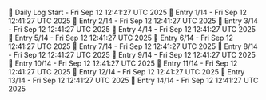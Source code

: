 📅 Daily Log Start - Fri Sep 12 12:41:27 UTC 2025
📌 Entry 1/14 - Fri Sep 12 12:41:27 UTC 2025
📌 Entry 2/14 - Fri Sep 12 12:41:27 UTC 2025
📌 Entry 3/14 - Fri Sep 12 12:41:27 UTC 2025
📌 Entry 4/14 - Fri Sep 12 12:41:27 UTC 2025
📌 Entry 5/14 - Fri Sep 12 12:41:27 UTC 2025
📌 Entry 6/14 - Fri Sep 12 12:41:27 UTC 2025
📌 Entry 7/14 - Fri Sep 12 12:41:27 UTC 2025
📌 Entry 8/14 - Fri Sep 12 12:41:27 UTC 2025
📌 Entry 9/14 - Fri Sep 12 12:41:27 UTC 2025
📌 Entry 10/14 - Fri Sep 12 12:41:27 UTC 2025
📌 Entry 11/14 - Fri Sep 12 12:41:27 UTC 2025
📌 Entry 12/14 - Fri Sep 12 12:41:27 UTC 2025
📌 Entry 13/14 - Fri Sep 12 12:41:27 UTC 2025
📌 Entry 14/14 - Fri Sep 12 12:41:27 UTC 2025
